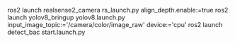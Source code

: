 <!-- ros2 launch realsense2_camera rs_launch.py depth_module.profile:=1280x720x30 pointcloud.enable:=true align_depth.enable:=true -->
ros2 launch realsense2_camera rs_launch.py align_depth.enable:=true
ros2 launch yolov8_bringup yolov8.launch.py input_image_topic:='/camera/color/image_raw' device:='cpu'
ros2 launch detect_bac start.launch.py
<!-- ros2 topic echo /detect_bac -->